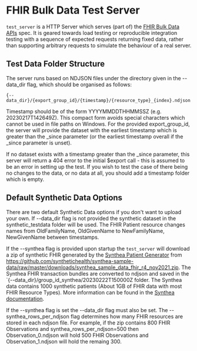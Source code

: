 # FHIR Bulk Data Test Server
`test_server` is a HTTP Server which serves (part of) the [FHIR Bulk Data APIs](https://hl7.org/fhir/uv/bulkdata/) spec. It is geared towards load testing or reproducible integration testing with a sequence of expected requests returning fixed data, rather than supporting arbitrary requests to simulate the behaviour of a real server.

## Test Data Folder Structure
The server runs based on NDJSON files under the directory given in the --data_dir flag, which should be organised as follows:

```
{--data_dir}/{export_group_id}/{timestamp}/{resource_type}_{index}.ndjson
```

Timestamp should be of the form YYYYMMDDTHHMMSSZ (e.g. 20230217T142649Z). This compact form avoids special characters which cannot be used in file paths on Windows. For the provided export_group_id, the server will provide the dataset with the earliest timestamp which is greater than the _since parameter (or the earliest timestamp overall if the _since parameter is unset).

If no dataset exists with a timestamp greater than the _since parameter, this server will return a 404 error to the initial $export call - this is assumed to be an error in setting up the test. If you wish to test the case of there being no changes to the data, or no data at all, you should add a timestamp folder which is empty.

## Default Synthetic Data Options

There are two default Synthetic Data options if you don't want to upload your own. If --data_dir flag is not provided the synthetic dataset in the synthetic_testdata folder will be used. The FHIR Patient resource changes names from OldFamilyName, OldGivenName to NewFamilyName, NewGivenName between timestamps.

If the --synthea flag is provided upon startup the `test_server` will download a zip of synthetic FHIR generated by the [Synthea Patient Generator](https://github.com/synthetichealth/synthea) from https://github.com/synthetichealth/synthea-sample-data/raw/master/downloads/synthea_sample_data_fhir_r4_nov2021.zip. The Synthea FHIR transaction bundles are converted to ndjson and saved in the `{--data_dir}/group_id_synthea/20230222T150000Z folder. The Synthea data contains 1000 synthetic patients (About 1GB of FHIR data with most FHIR Resource Types). More information can be found in the [Synthea documentation](https://github.com/synthetichealth/synthea).

If the --synthea flag is set the --data_dir flag must also be set. The --synthea_rows_per_ndjson flag determines how many FHIR resources are stored in each ndjson file. For example, if the zip contains 800 FHIR Observations and synthea_rows_per_ndjson=500 then Observation_0.ndjson will hold 500 FHIR Observations and Observation_1.ndjson will hold the remaing 300.